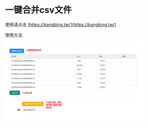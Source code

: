 # 一键合并csv文件

使用请点击 [https://kangbing.tw/](https://kangbing.tw/)

使用方法
<img src="./note.png" width="90%" height="90%" />






